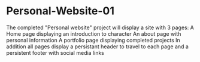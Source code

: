 # Personal-Website-01
The completed "Personal website" project will display a site with 3 pages:
    A Home page displaying an introduction to character
    An about page with personal information
    A portfolio page displaying completed projects
In addition all pages display a persistant header to travel to each page and a persistent footer with social media links